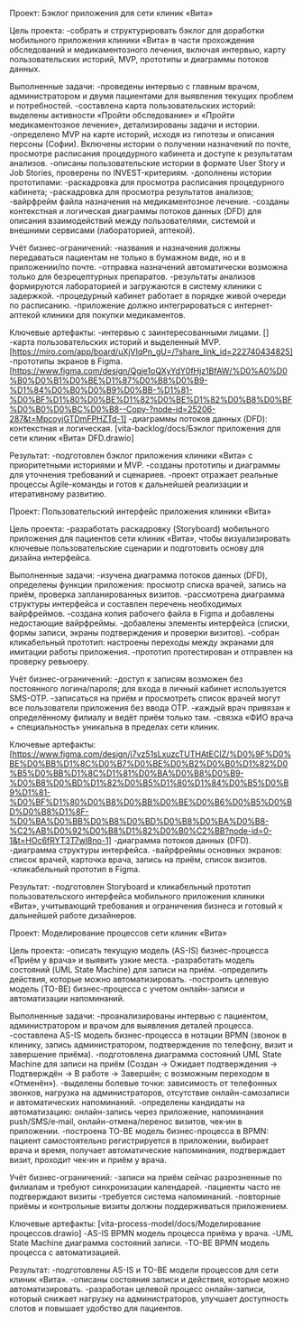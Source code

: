 Проект: Бэклог приложения для сети клиник «Вита»

Цель проекта:
-собрать и структурировать бэклог для доработки мобильного приложения клиники «Вита» в части прохождения обследований и медикаментозного лечения, включая интервью, карту пользовательских историй, MVP, прототипы и диаграммы потоков данных.

Выполненные задачи:
-проведены интервью с главным врачом, администратором и двумя пациентами для выявления текущих проблем и потребностей.
-составлена карта пользовательских историй: выделены активности «Пройти обследование» и «Пройти медикаментозное лечение», детализированы задачи и истории.
-определено MVP на карте историй, исходя из гипотезы и описания персоны (Софии). Включены истории о получении назначений по почте, просмотре расписания процедурного кабинета и доступе к результатам анализов.
-описаны пользовательские истории в формате User Story и Job Stories, проверены по INVEST-критериям.
-дополнены истории прототипами:
-раскадровка для просмотра расписания процедурного кабинета;
-раскадровка для просмотра результатов анализов;
-вайрфрейм файла назначения на медикаментозное лечение.
-созданы контекстная и логическая диаграммы потоков данных (DFD) для описания взаимодействий между пользователями, системой и внешними сервисами (лабораторией, аптекой).

Учёт бизнес-ограничений:
-названия и назначения должны передаваться пациентам не только в бумажном виде, но и в приложении/по почте.
-отправка назначений автоматически возможна только для безрецептурных препаратов.
-результаты анализов формируются лабораторией и загружаются в систему клиники с задержкой.
-процедурный кабинет работает в порядке живой очереди по расписанию.
-приложение должно интегрироваться с интернет-аптекой клиники для покупки медикаментов.

Ключевые артефакты:
-интервью с заинтересованными лицами. []
-карта пользовательских историй и выделенный MVP. [https://miro.com/app/board/uXjVIqPn_gU=/?share_link_id=222740434825]
-прототипы экранов в Figma. [https://www.figma.com/design/Qgje1oQXyYdY0fHjz1BfAW/%D0%A0%D0%B0%D0%B1%D0%BE%D1%87%D0%B8%D0%B9-%D1%84%D0%B0%D0%B9%D0%BB-%D1%81-%D0%BF%D1%80%D0%BE%D1%82%D0%BE%D1%82%D0%B8%D0%BF%D0%B0%D0%BC%D0%B8--Copy-?node-id=25206-287&t=MpcoyjGTDmFPHZTd-1]
-диаграммы потоков данных (DFD): контекстная и логическая. [vita-backlog/docs/Бэклог приложения для сети клиник «Вита» DFD.drawio]

Результат:
-подготовлен бэклог приложения клиники «Вита» с приоритетными историями и MVP.
-созданы прототипы и диаграммы для уточнения требований и сценариев.
-проект отражает реальные процессы Agile-команды и готов к дальнейшей реализации и итеративному развитию.


Проект: Пользовательский интерфейс приложения клиники «Вита»

Цель проекта:
-разработать раскадровку (Storyboard) мобильного приложения для пациентов сети клиник «Вита», чтобы визуализировать ключевые пользовательские сценарии и подготовить основу для дизайна интерфейса.

Выполненные задачи:
-изучена диаграмма потоков данных (DFD), определены функции приложения: просмотр списка врачей, запись на приём, проверка запланированных визитов.
-рассмотрена диаграмма структуры интерфейса и составлен перечень необходимых вайрфреймов.
-создана копия рабочего файла в Figma и добавлены недостающие вайрфреймы.
-добавлены элементы интерфейса (списки, формы записи, экраны подтверждения и проверки визитов).
-собран кликабельный прототип: настроены переходы между экранами для имитации работы приложения.
-прототип протестирован и отправлен на проверку ревьюеру.

Учёт бизнес-ограничений:
-доступ к записям возможен без постоянного логина/пароля; для входа в личный кабинет используется SMS-OTP.
-записаться на приём и просмотреть список врачей могут все пользователи приложения без ввода OTP.
-каждый врач привязан к определённому филиалу и ведёт приём только там.
-связка «ФИО врача + специальность» уникальна в пределах сети клиник.

Ключевые артефакты: [https://www.figma.com/design/j7vz51sLxuzcTUTHAtECIZ/%D0%9F%D0%BE%D0%BB%D1%8C%D0%B7%D0%BE%D0%B2%D0%B0%D1%82%D0%B5%D0%BB%D1%8C%D1%81%D0%BA%D0%B8%D0%B9-%D0%B8%D0%BD%D1%82%D0%B5%D1%80%D1%84%D0%B5%D0%B9%D1%81-%D0%BF%D1%80%D0%B8%D0%BB%D0%BE%D0%B6%D0%B5%D0%BD%D0%B8%D1%8F-%D0%BA%D0%BB%D0%B8%D0%BD%D0%B8%D0%BA%D0%B8-%C2%AB%D0%92%D0%B8%D1%82%D0%B0%C2%BB?node-id=0-1&t=HOc6fRYT3T7wl8no-1]
-диаграмма потоков данных (DFD).
-диаграмма структуры интерфейса.
-вайрфреймы основных экранов: список врачей, карточка врача, запись на приём, список визитов.
-кликабельный прототип в Figma.

Результат:
-подготовлен Storyboard и кликабельный прототип пользовательского интерфейса мобильного приложения клиники «Вита», учитывающий требования и ограничения бизнеса и готовый к дальнейшей работе дизайнеров.


Проект: Моделирование процессов сети клиник «Вита»

Цель проекта:
-описать текущую модель (AS-IS) бизнес-процесса «Приём у врача» и выявить узкие места.
-разработать модель состояний (UML State Machine) для записи на приём.
-определить действия, которые можно автоматизировать. -построить целевую модель (TO-BE) бизнес-процесса с учетом онлайн-записи и автоматизации напоминаний.

Выполненные задачи:
-проанализированы интервью с пациентом, администратором и врачом для выявления деталей процесса.
-составлена AS-IS модель бизнес-процесса в нотации BPMN (звонок в клинику, запись администратором, подтверждение по телефону, визит и завершение приёма).
-подготовлена диаграмма состояний UML State Machine для записи на приём (Создан → Ожидает подтверждения → Подтверждён → В работе → Завершён; с возможным переходом в «Отменён»). -выделены болевые точки: зависимость от телефонных звонков, нагрузка на администраторов, отсутствие онлайн-самозаписи и автоматических напоминаний.
-определены кандидаты на автоматизацию: онлайн-запись через приложение, напоминания push/SMS/e‑mail, онлайн-отмена/перенос визитов, чек‑ин в приложении.
-построена TO-BE модель бизнес-процесса в BPMN: пациент самостоятельно регистрируется в приложении, выбирает врача и время, получает автоматические напоминания, подтверждает визит, проходит чек‑ин и приём у врача.

Учёт бизнес-ограничений:
-записи на приём сейчас разрозненные по филиалам и требуют синхронизации календарей. -пациенты часто не подтверждают визиты
-требуется система напоминаний. -повторные приёмы и контрольные визиты должны поддерживаться приложением.

Ключевые артефакты: [vita-process-model/docs/Моделирование процессов.drawio]
-AS-IS BPMN модель процесса приёма у врача.
-UML State Machine диаграмма состояний записи.
-TO-BE BPMN модель процесса с автоматизацией.

Результат:
-подготовлены AS-IS и TO-BE модели процессов для сети клиник «Вита».
-описаны состояния записи и действия, которые можно автоматизировать.
-разработан целевой процесс онлайн-записи, который снижает нагрузку на администраторов, улучшает доступность слотов и повышает удобство для пациентов.
